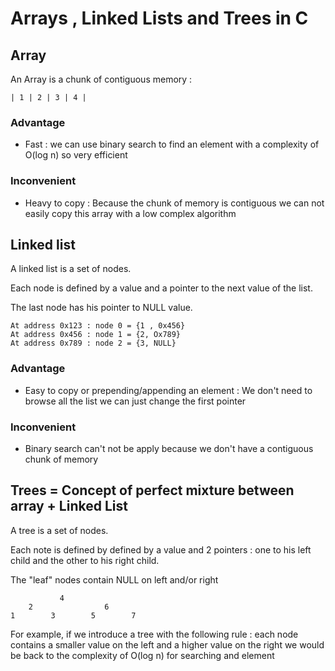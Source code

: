 # Arrays , Linked Lists and Trees in C

## Array

An Array is a chunk of contiguous memory :&#x20;

```
| 1 | 2 | 3 | 4 |
```

### Advantage

* Fast  : we can use binary search to find an element with a complexity of O(log n) so very efficient

### Inconvenient&#x20;

* Heavy to copy : Because the chunk of memory is contiguous we can not easily copy this array with a low complex algorithm

## Linked list

A linked list is a set of nodes.&#x20;

Each node is defined by a value and a pointer to the next value of the list.

The last node has his pointer to NULL value.

```
At address 0x123 : node 0 = {1 , 0x456}
At address 0x456 : node 1 = {2, Ox789}
At address 0x789 : node 2 = {3, NULL}
```

### Advantage

* Easy to copy or prepending/appending an element : We don't need to browse all the list we can just change the first pointer

### Inconvenient

* Binary search can't not be apply because we don't have a contiguous chunk of memory

## Trees = Concept of perfect mixture between array + Linked List

A tree is a set of nodes.

Each note is defined by defined by a value and 2 pointers : one to his left child and the other to his right child.

The "leaf" nodes contain NULL on left and/or right

```
           4
    2                6
1        3        5        7
```

For example, if we introduce a tree with the following rule : each node contains a smaller value on the left and a higher value on the right we would be back to the complexity of O(log n) for searching and element







